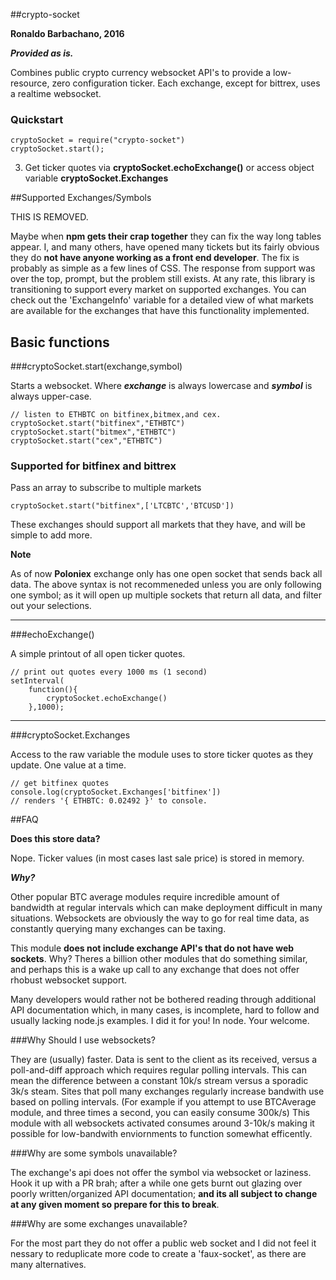 ##crypto-socket

**Ronaldo Barbachano, 2016**

***Provided as is.***

Combines public crypto currency websocket API's to provide a low-resource, zero configuration ticker. Each exchange, except for bittrex, uses a realtime websocket.


### Quickstart


```
cryptoSocket = require("crypto-socket")
cryptoSocket.start();

```

3) Get ticker quotes via **cryptoSocket.echoExchange()** or access object variable **cryptoSocket.Exchanges**


##Supported Exchanges/Symbols

THIS IS REMOVED.

Maybe when **npm gets their crap together** they can fix the way long tables appear.
I, and many others, have opened many tickets but its fairly obvious they do **not have anyone working as a front end developer**. The fix is probably as simple as a few lines of CSS. The response from support was over the top, prompt, but the problem still exists. At any rate, this library
is transitioning to support every market on supported exchanges. You can check out the 'ExchangeInfo' variable  for a detailed view of what markets are available for the exchanges that have this functionality implemented.


## Basic functions

###cryptoSocket.start(exchange,symbol)

Starts a websocket. Where ***exchange*** is always lowercase and ***symbol*** is always upper-case.



```
// listen to ETHBTC on bitfinex,bitmex,and cex.
cryptoSocket.start("bitfinex","ETHBTC")
cryptoSocket.start("bitmex","ETHBTC")
cryptoSocket.start("cex","ETHBTC")
```


### Supported for bitfinex and bittrex

Pass an array to subscribe to multiple markets

```
cryptoSocket.start("bitfinex",['LTCBTC','BTCUSD'])
```
These exchanges should support all markets that they have, and will be simple to add more.

**Note**

As of now **Poloniex** exchange only has one open socket that sends back all data. The above syntax is not recommeneded unless you are only following one symbol; as it will open up multiple sockets that return all data, and filter out your selections.
__________

###echoExchange()

A simple printout of all open ticker quotes.



```
// print out quotes every 1000 ms (1 second)
setInterval(
	function(){
		cryptoSocket.echoExchange()
	},1000);
```

________________
###cryptoSocket.Exchanges

Access to the raw variable the module uses to store ticker quotes as they update. One value at a time.



```
// get bitfinex quotes
console.log(cryptoSocket.Exchanges['bitfinex'])
// renders '{ ETHBTC: 0.02492 }' to console.
```



##FAQ

**Does this store data?**

Nope. Ticker values (in most cases last sale price) is stored in memory.

***Why?***

Other popular BTC average modules require incredible amount of bandwidth at regular intervals which can make deployment difficult in many situations. Websockets are obviously the way to go for real time data, as constantly querying many exchanges can be taxing.

This module **does not include exchange API's that do not have web sockets**. Why? Theres a billion other modules that do something similar, and perhaps this is a wake up call to any exchange that does not offer rhobust websocket support.

Many developers would rather not be bothered reading through additional API documentation which, in many cases, is incomplete, hard to follow and usually lacking node.js examples. I did it for you! In node. Your welcome.

###Why Should I use websockets?

They are (usually) faster. Data is sent to the client as its received, versus a poll-and-diff approach which requires regular polling intervals. This can mean the difference between a constant 10k/s stream versus a sporadic 3k/s steam. Sites that poll many exchanges regularly increase bandwith use based on polling intervals. (For example if you attempt to use BTCAverage module, and three times a second, you can easily consume 300k/s) This module with all websockets activated consumes around 3-10k/s making it possible for low-bandwith enviornments to function somewhat efficently.

###Why are some symbols unavailable?

The exchange's api does not offer the symbol via websocket or laziness. Hook it up with a PR brah; after a while one gets burnt out glazing over poorly written/organized API documentation; **and its all subject to change at any given moment so prepare for this to break**.

###Why are some exchanges unavailable?

For the most part they do not offer a public web socket and I did not feel it nessary to reduplicate more code to create a 'faux-socket', as there are many alternatives.
